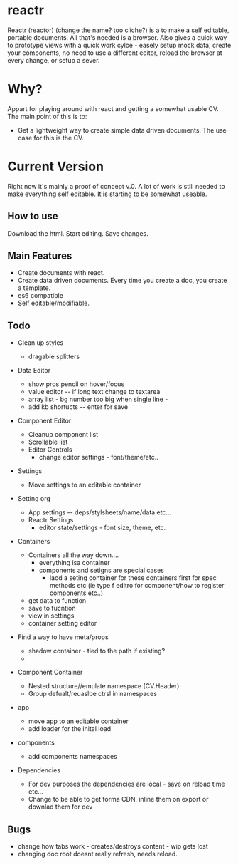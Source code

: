 # reactr

Reactr (reactor) (change the name? too cliche?) is a to make a self editable, portable documents. All that's needed is a  browser. 
Also gives a quick way to prototype views with a quick work cylce - easely setup mock data, create your components, no need to use a different editor, reload the browser at every change, or setup a sever.

# Why?

Appart for playing around with react and getting a somewhat usable CV. The main point of this is to:
- Get a lightweight way to create simple data driven documents. The use case for this is the CV.

# Current Version

Right now it's mainly a proof of concept v.0. A lot of work is still needed to make everything self editable. It is starting to be somewhat useable.

## How to use

Download the html. Start editing. Save changes. 

## Main Features

- Create documents with react.
- Create data driven documents. Every time you create a doc, you create a template.
- es6 compatible
- Self editable/modifiable.

## Todo

- Clean up styles
  - dragable splitters

- Data Editor
  - show pros pencil on hover/focus
  - value editor -- if long text change to textarea
  - array list - bg number too big when single line - 
  - add kb shortucts -- enter for save
  


- Component Editor
  - Cleanup component list
  - Scrollable list
  - Editor Controls
    - change editor settings - font/theme/etc..

- Settings
  - Move settings to an editable container

- Setting org
  - App settings -- deps/stylsheets/name/data etc...
  - Reactr Settings
    - editor state/settings - font size, theme, etc.

- Containers
  - Containers all the way down....
    - everything isa container
    - components and setigns are special cases
      - laod a seting container for these containers first for spec methods etc (ie type f editro for component/how to register components etc..)
  - get data to function
  - save to fucntion
  - view in settings
  - container setting editor 

- Find a way to have meta/props
  - shadow container - tied to the path if existing?
  - 

- Component Container
  - Nested structure//emulate namespace (CV.Header)
  - Group defualt/reuaslbe ctrsl in namespaces

- app
  - move app to an editable container
  - add loader for the inital load

- components
  - add components namespaces 

- Dependencies 
  - For dev purposes the dependencies are local - save on reload time etc...
  - Change to be able to get forma CDN, inline them on export or downlad them for dev


## Bugs
  
  - change how tabs work - creates/destroys content - wip gets lost
  - changing doc root doesnt really refresh, needs reload.



